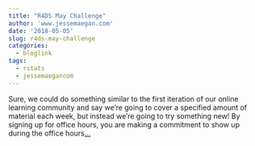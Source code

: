 ```yaml
---
title: "R4DS May Challenge"
author: 'www.jessemaegan.com'
date: '2018-05-05'
slug: r4ds-may-challenge
categories:
  - bloglink
tags:
  - rstats
  - jessemaegancom
---
```


Sure, we could do something similar to the first iteration of our online learning community and say we’re going to cover a specified amount of material each week, but instead we’re going to try something new! By signing up for office hours, you are making a commitment to show up during the office hours[... <i class="fas fa-external-link-alt"></i>](https://www.jessemaegan.com/post/r4ds-may-challenge-sign-up-for-office-hours/)

